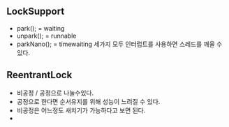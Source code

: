 ---
---

## LockSupport
- park(); = waiting 
- unpark(); = runnable
- parkNano(); = timewaiting
세가지 모두 인터럽트를 사용하면 스레드를 깨울 수 있다.

## ReentrantLock
- 비공정 / 공정으로 나눌수있다.
- 공정으로 한다면 순서유지를 위해 성능이 느려질  수 있다.
- 비공정은 어느정도 새치기가 가능하다고 보면 된다.
-